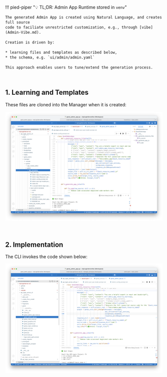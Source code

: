 !!! pied-piper ":bulb: TL;DR: Admin App Runtime stored in `venv`"

    The generated Admin App is created using Natural Language, and creates full source
    code to faciliate unrestricted customization, e.g., through [vibe](Admin-Vibe.md).

    Creation is driven by:
    
    * learning files and templates as described below,
    * the schema, e.g. `ui/admin/admin.yaml`
    
    This approach enables users to tune/extend the generation process.

&nbsp;

## 1. Learning and Templates

These files are cloned into the Manager when it is created:

![learning and templates](images/architecture/genai-app/dev-genai-app-mgr.png)

&nbsp;

## 2. Implementation

The CLI invokes the code shown below:

![learning and templates](images/architecture/genai-app/dev-genai-app-impl.png)

